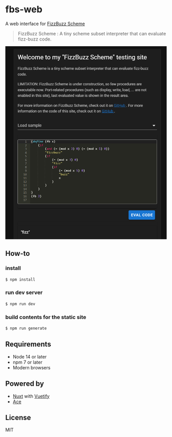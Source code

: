 # fbs-web

A web interface for [FizzBuzz Scheme](https://github.com/hrkt/fizzbuzz-scheme)

> FizzBuzz Scheme : A tiny scheme subset interpreter that can evaluate fizz-buzz code.

![a fbs-web screen shot](./docs/fbs-web-proto.png)

## How-to

### install

```bash
$ npm install
```

### run dev server

```bash
$ npm run dev
```

### build contents for the static site

```bash
$ npm run generate
```


## Requirements

- Node 14 or later
- npm 7 or later
- Modern browsers

## Powered by

- [Nuxt](https://nuxtjs.org/) with [Vuetify](https://vuetifyjs.com/)
- [Ace](https://ace.c9.io/)

## License

MIT
